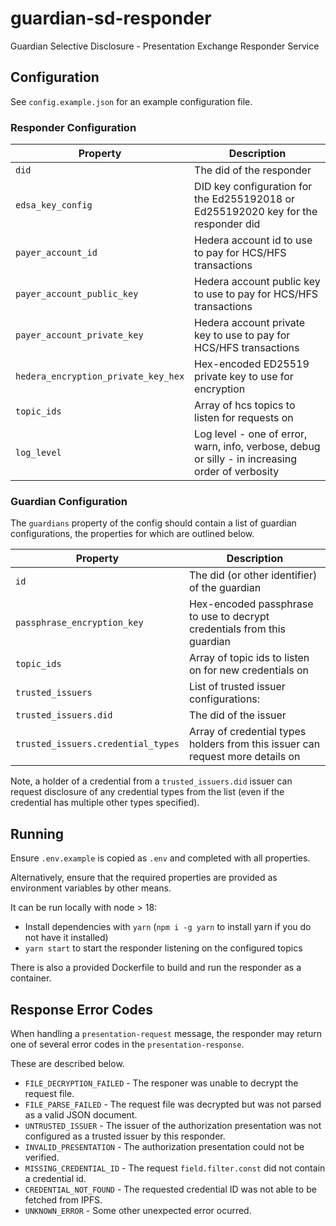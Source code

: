 # guardian-sd-responder

Guardian Selective Disclosure - Presentation Exchange Responder Service

## Configuration

See `config.example.json` for an example configuration file.

### Responder Configuration

| Property                            | Description                                                                                      |
| ----------------------------------- | ------------------------------------------------------------------------------------------------ |
| `did`                               | The did of the responder                                                                         |
| `edsa_key_config`                   | DID key configuration for the Ed255192018 or Ed255192020 key for the responder did               |
| `payer_account_id`                  | Hedera account id to use to pay for HCS/HFS transactions                                         |
| `payer_account_public_key`          | Hedera account public key to use to pay for HCS/HFS transactions                                 |
| `payer_account_private_key`         | Hedera account private key to use to pay for HCS/HFS transactions                                |
| `hedera_encryption_private_key_hex` | Hex-encoded ED25519 private key to use for encryption                                            |
| `topic_ids`                         | Array of hcs topics to listen for requests on                                                    |
| `log_level`                         | Log level - one of error, warn, info, verbose, debug or silly - in increasing order of verbosity |

### Guardian Configuration

The `guardians` property of the config should contain a list of guardian configurations, the properties for which are outlined below.

| Property                           | Description                                                                    |
| ---------------------------------- | ------------------------------------------------------------------------------ |
| `id`                               | The did (or other identifier) of the guardian                                  |
| `passphrase_encryption_key`        | Hex-encoded passphrase to use to decrypt credentials from this guardian        |
| `topic_ids`                        | Array of topic ids to listen on for new credentials on                         |
| `trusted_issuers`                  | List of trusted issuer configurations:                                         |
| `trusted_issuers.did`              | The did of the issuer                                                          |
| `trusted_issuers.credential_types` | Array of credential types holders from this issuer can request more details on |

Note, a holder of a credential from a `trusted_issuers.did` issuer can request disclosure of any credential types from the list (even if the credential has multiple other types specified).

## Running

Ensure `.env.example` is copied as `.env` and completed with all properties. 

Alternatively, ensure that the required properties are provided as environment variables by other means.

It can be run locally with node > 18:

- Install dependencies with `yarn` (`npm i -g yarn` to install yarn if you do not have it installed)
- `yarn start` to start the responder listening on the configured topics

There is also a provided Dockerfile to build and run the responder as a container.

## Response Error Codes

When handling a `presentation-request` message, the responder may return one of several error codes in the `presentation-response`. 

These are described below.

- `FILE_DECRYPTION_FAILED` - The responer was unable to decrypt the request file.
- `FILE_PARSE_FAILED` - The request file was decrypted but was not parsed as a valid JSON document.
- `UNTRUSTED_ISSUER` - The issuer of the authorization presentation was not configured as a trusted issuer by this responder.
- `INVALID_PRESENTATION` - The authorization presentation could not be verified.
- `MISSING_CREDENTIAL_ID` - The request `field.filter.const` did not contain a credential id.
- `CREDENTIAL_NOT_FOUND` - The requested credential ID was not able to be fetched from IPFS.
- `UNKNOWN_ERROR` - Some other unexpected error ocurred.
